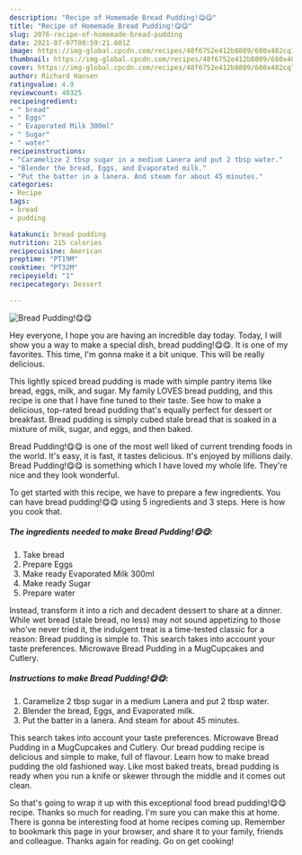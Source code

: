```yaml
---
description: "Recipe of Homemade Bread Pudding!😋😋"
title: "Recipe of Homemade Bread Pudding!😋😋"
slug: 2076-recipe-of-homemade-bread-pudding
date: 2021-07-07T08:59:21.601Z
image: https://img-global.cpcdn.com/recipes/48f6752e412b8809/680x482cq70/bread-pudding-recipe-main-photo.jpg
thumbnail: https://img-global.cpcdn.com/recipes/48f6752e412b8809/680x482cq70/bread-pudding-recipe-main-photo.jpg
cover: https://img-global.cpcdn.com/recipes/48f6752e412b8809/680x482cq70/bread-pudding-recipe-main-photo.jpg
author: Richard Hansen
ratingvalue: 4.9
reviewcount: 40325
recipeingredient:
- " bread"
- " Eggs"
- " Evaporated Milk 300ml"
- " Sugar"
- " water"
recipeinstructions:
- "Caramelize 2 tbsp sugar in a medium Lanera and put 2 tbsp water."
- "Blender the bread, Eggs, and Evaporated milk."
- "Put the batter in a lanera. And steam for about 45 minutes."
categories:
- Recipe
tags:
- bread
- pudding

katakunci: bread pudding 
nutrition: 215 calories
recipecuisine: American
preptime: "PT19M"
cooktime: "PT32M"
recipeyield: "1"
recipecategory: Dessert

---
```



![Bread Pudding!😋😋](https://img-global.cpcdn.com/recipes/48f6752e412b8809/680x482cq70/bread-pudding-recipe-main-photo.jpg)

Hey everyone, I hope you are having an incredible day today. Today, I will show you a way to make a special dish, bread pudding!😋😋. It is one of my favorites. This time, I'm gonna make it a bit unique. This will be really delicious.

This lightly spiced bread pudding is made with simple pantry items like bread, eggs, milk, and sugar. My family LOVES bread pudding, and this recipe is one that I have fine tuned to their taste. See how to make a delicious, top-rated bread pudding that&#39;s equally perfect for dessert or breakfast. Bread pudding is simply cubed stale bread that is soaked in a mixture of milk, sugar, and eggs, and then baked.

Bread Pudding!😋😋 is one of the most well liked of current trending foods in the world. It's easy, it is fast, it tastes delicious. It's enjoyed by millions daily. Bread Pudding!😋😋 is something which I have loved my whole life. They're nice and they look wonderful.


To get started with this recipe, we have to prepare a few ingredients. You can have bread pudding!😋😋 using 5 ingredients and 3 steps. Here is how you cook that.

<!--inarticleads1-->

##### The ingredients needed to make Bread Pudding!😋😋:

1. Take  bread
1. Prepare  Eggs
1. Make ready  Evaporated Milk 300ml
1. Make ready  Sugar
1. Prepare  water


Instead, transform it into a rich and decadent dessert to share at a dinner. While wet bread (stale bread, no less) may not sound appetizing to those who&#39;ve never tried it, the indulgent treat is a time-tested classic for a reason: Bread pudding is simple to. This search takes into account your taste preferences. Microwave Bread Pudding in a MugCupcakes and Cutlery. 

<!--inarticleads2-->

##### Instructions to make Bread Pudding!😋😋:

1. Caramelize 2 tbsp sugar in a medium Lanera and put 2 tbsp water.
1. Blender the bread, Eggs, and Evaporated milk.
1. Put the batter in a lanera. And steam for about 45 minutes.


This search takes into account your taste preferences. Microwave Bread Pudding in a MugCupcakes and Cutlery. Our bread pudding recipe is delicious and simple to make, full of flavour. Learn how to make bread pudding the old fashioned way. Like most baked treats, bread pudding is ready when you run a knife or skewer through the middle and it comes out clean. 

So that's going to wrap it up with this exceptional food bread pudding!😋😋 recipe. Thanks so much for reading. I'm sure you can make this at home. There is gonna be interesting food at home recipes coming up. Remember to bookmark this page in your browser, and share it to your family, friends and colleague. Thanks again for reading. Go on get cooking!

